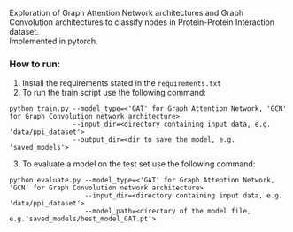 Exploration of Graph Attention Network architectures and Graph Convolution architectures 
to classify nodes in Protein-Protein Interaction dataset.  
Implemented in pytorch.  

### How to run:
1. Install the requirements stated in the `requirements.txt`
2. To run the train script use the following command:
```
python train.py --model_type=<'GAT' for Graph Attention Network, 'GCN' for Graph Convolution network architecture>  
                --input_dir=<directory containing input data, e.g. 'data/ppi_dataset'>  
                --output_dir=<dir to save the model, e.g. 'saved_models'>
```  
3. To evaluate a model on the test set use the following command:
```
python evaluate.py --model_type=<'GAT' for Graph Attention Network, 'GCN' for Graph Convolution network architecture>  
                   --input_dir=<directory containing input data, e.g. 'data/ppi_dataset'>  
                   --model_path=<directory of the model file, e.g.'saved_models/best_model_GAT.pt'>
```